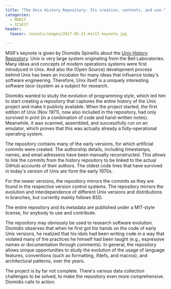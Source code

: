 ```yaml
---
title: "The Unix History Repository: Its creation, contents, and use."
categories:
  - MSR17
  - ICSE17
header:
  teaser: /assets/images/2017-05-21-msr17-keynote.jpg

---
```


MSR's keynote is given by Diomidis Spinellis about the [Unix History Repository][uhr]. Unix is very large system originating from the Bell Laboratories. Many ideas and concepts of modern operations systems were first introduced in Unix. And also the (Open Source) development process behind Unix has been an incubator for many ideas that influence today's software engineering. Therefore, Unix itself is a uniquely interesting software (eco-)system as a subject for research.

Diomidis wanted to study the evolution of programming style, which led him to start creating a repository that captures the entire history of the Unix project and make it publicly available. When the project started, the first edition of Unix (Nov 1971), now also included in the repository, had only survived in print (in a combination of code and hand-written notes). Meanwhile, it was scanned, assembled, and successfully run on an emulator, which proves that this was actually already a fully-operational operating system.

The repository contains many of the early versions, for which artificial commits were created. The authorship details, including timestamps, names, and email adressess have been manually reconstructed. This allows to link the commits from the history repository to be linked to the actual GitHub accounts of their authors. The oldest code lines that have survived in today's version of Unix are form the early 1970s.

For the newer versions, the repository mirrors the commits as they are found in the respective version control systems. The repository mirrors the evolution and interdependence of different Unix versions and distributions in branches, but currently mainly follows BSD.

The entire repository and its metadata are published under a MIT-style license, for anybody to use and contribute.

The repository may obviously be used to research software evolution. Diomidis observes that when he first got his hands on the code of early Unix versions, he realized that his idols had been writing code in a way that violated many of the practices he himself had been taught (e.g., expressive names or documentation through comments). In general, the repository allows unique opportunities to study the evolution of the usage of language features, conventions (such as formatting, ifdefs, and macros), and architectural patterns, over the years.

The project is by far not complete. There's various data collection challenges to be solved, to make the repository even more comprehensive. Diomidis calls to action.


  [uhr]: https://github.com/dspinellis/unix-history-repo
